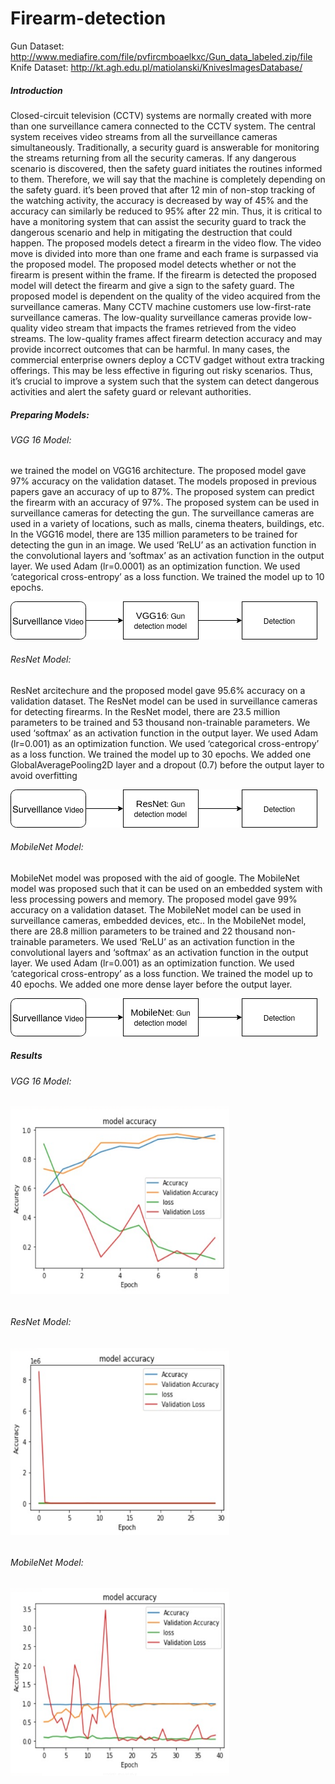 # Firearm-detection

Gun Dataset: http://www.mediafire.com/file/pvfircmboaelkxc/Gun_data_labeled.zip/file <br>
Knife Dataset: http://kt.agh.edu.pl/matiolanski/KnivesImagesDatabase/

<h5> Introduction </h5>
Closed-circuit television (CCTV) systems are normally created with more than one surveillance camera connected to the CCTV system. The central system receives video streams from all the surveillance cameras simultaneously. Traditionally, a security guard is answerable for monitoring the streams returning from all the security cameras. If any dangerous scenario is discovered, then the safety guard initiates the routines informed to them. Therefore, we will say that the machine is completely depending on the safety guard. it’s been proved that after 12 min of non-stop tracking of the watching activity, the accuracy is decreased by way of 45% and the accuracy can similarly be reduced to 95% after 22 min. Thus, it is critical to have a monitoring system that can assist the security guard to track the dangerous scenario and help in mitigating the destruction that could happen. The proposed models detect a firearm in the video flow. The video move is divided into more than one frame and each frame is surpassed via the proposed model. The proposed model detects whether or not the firearm is present within the frame. If the firearm is detected the proposed model will detect the firearm and give a sign to the safety guard. The proposed model is dependent on the quality of the video acquired from the surveillance cameras. Many CCTV machine customers use low-first-rate surveillance cameras. The low-quality surveillance cameras provide low-quality video stream that impacts the frames retrieved from the video streams. The low-quality frames affect firearm detection accuracy and may provide incorrect outcomes that can be harmful. In many cases, the commercial enterprise owners deploy a CCTV gadget without extra tracking offerings. This may be less effective in figuring out risky scenarios. Thus, it’s crucial to improve a system such that the system can detect dangerous activities and alert the safety guard or relevant authorities.

<h5> Preparing Models: </h5>
<h6>VGG 16 Model:</h6>
we trained the model on VGG16 architecture. The proposed model gave 97% accuracy on the validation dataset. The models proposed in previous papers gave an accuracy of up to 87%. The proposed system can predict the firearm with an accuracy of 97%. The proposed system can be used in surveillance cameras for detecting the gun. The surveillance cameras are used in a variety of locations, such as malls, cinema theaters, buildings, etc. In the VGG16 model, there are 135 million parameters to be trained for detecting the gun in an image. We used ‘ReLU’ as an activation function in the convolutional layers and ‘softmax’ as an activation function in the output layer. We used Adam (lr=0.0001) as an optimization function. We used ‘categorical cross-entropy’ as a loss function. We trained the model up to 10 epochs.

 <img src="Images/VGG1.png"></img>

<h6>ResNet Model:</h6>
ResNet arcitechure and the proposed model gave 95.6% accuracy on a validation dataset. The ResNet model can be used in surveillance cameras for detecting firearms. In the ResNet model, there are 23.5 million parameters to be trained and 53 thousand non-trainable parameters. We used ‘softmax’ as an activation function in the output layer. We used Adam (lr=0.001) as an optimization function. We used ‘categorical cross-entropy’ as a loss function. We trained the model up to 30 epochs. We added one GlobalAveragePooling2D layer and a dropout (0.7) before the output layer to avoid overfitting

<img src="Images/Resnet1.png"></img>

<h6>MobileNet Model:</h6>
MobileNet model was proposed with the aid of google. The MobileNet model was proposed such that it can be used on an embedded system with less processing powers and memory. The proposed model gave 99% accuracy on a validation dataset. The MobileNet model can be used in surveillance cameras, embedded devices, etc.. In the MobileNet model, there are 28.8 million parameters to be trained and 22 thousand non-trainable parameters. We used ‘ReLU’ as an activation function in the convolutional layers and ‘softmax’ as an activation function in the output layer. We used Adam (lr=0.001) as an optimization function. We used ‘categorical cross-entropy’ as a loss function. We trained the model up to 40 epochs. We added one more dense layer before the output layer.

<img src="Images/MobileNet1.png"></img>

<h5>Results</h5>
<h6>VGG 16 Model:<h6>
<img src = 'Results/VGG.png' height='300' width = '350'></img>
<h6>ResNet Model:<h6>
<img src = 'Results/ResNet.png' height='300' width = '350'></img>
<h6>MobileNet Model:<h6>
<img src = 'Results/MobileNet.png' height='300' width = '350'></img>
 
